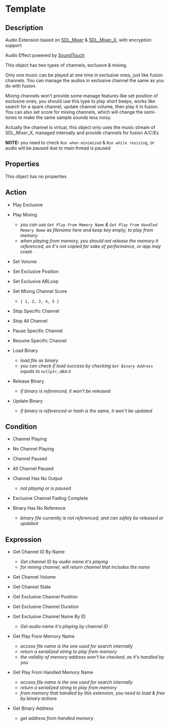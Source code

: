# Template

## Description

Audio Extension based on [SDL_Mixer](https://github.com/libsdl-org/SDL_mixer) & [SDL_Mixer_X](https://github.com/WohlSoft/SDL-Mixer-X), with encryption support

Audio Effect powered by [SoundTouch](http://www.surina.net/soundtouch/index.html)

This object has two types of channels, exclusive & mixing.

Only one music can be played at one time in exclusive ones, just like fusion channels. You can manage the audios in exclusive channel the same as you do with fusion.

Mixing channels won't provide some manage features like set position of exclusive ones, you should use this type to play short beeps, works like search for a spare channel, update channel volume, then play it in fusion. You can also set score for mixing channels, which will change the semi-tones to make the same sample sounds less noisy.

Actually the channel is virtual, this object only uses the music stream of SDL_Mixer_X, managed internally and provide channels for fusion A/C/Es

**NOTE:** you need to check `Run when minimized` & `Run while resizing`, or audio will be paused due to main thread is paused

## Properties

This object has no properties

## Action

- Play Exclusive
- Play Mixing
  - *you can use `Get Play From Memory Name` & `Get Play From Handled Memory Name` as filename here and keep key empty, to play from memory*
  - *when playing from memory, you should not release the memory it referenced, as it's not copied for sake of performance, or app may crash*

- Set Volume
- Set Exclusive Position
- Set Exclusive ABLoop
- Set Mixing Channel Score
  - `{ 1, 2, 3, 4, 5 }`

- Stop Specific Channel
- Stop All Channel
- Pause Specific Channel
- Resume Specific Channel

- Load Binary
  - *load file as binary*
  - *you can check if load success by checking `Get Binary Address` equals to `nullptr`, aka `0`*
- Release Binary
  - *if binary is referenced, it won't be released*
- Update Binary
  - *if binary is referenced or hash is the same, it won't be updated*

## Condition

- Channel Playing
- No Channel Playing

- Channel Paused
- All Channel Paused

- Channel Has No Output
  - *not playing or is paused*

- Exclusive Channel Fading Complete

- Binary Has No Reference
  - *binary file currently is not referenced, and can safely be released or updated*

## Expression

- Get Channel ID By Name
  - *Get channel ID by audio name it's playing*
  - *for mixing channel, will return channel that includes the name*
- Get Channel Volume
- Get Channel State

- Get Exclusive Channel Position
- Get Exclusive Channel Duration
- Get Exclusive Channel Name By ID
  - *Get audio name it's playing by channel ID*

- Get Play From Memory Name
  - *access file name is the one used for search internally*
  - *return a serialized string to play from memory*
  - *the validity of memory address won't be checked, as it's handled by you*
- Get Play From Handled Memory Name
  - *access file name is the one used for search internally*
  - *return a serialized string to play from memory*
  - *from memory that handled by this extension, you need to load & free by binary actions*
- Get Binary Address
  - *get address from handled memory*
